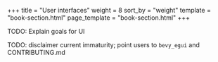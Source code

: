 +++
title = "User interfaces"
weight = 8
sort_by = "weight"
template = "book-section.html"
page_template = "book-section.html"
+++

TODO: Explain goals for UI

TODO: disclaimer current immaturity; point users to `bevy_egui` and CONTRIBUTING.md

